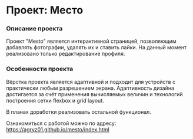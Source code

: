 # Проект: Место

### Описание проекта
Проект "Mesto" является интерактивной страницей, позволяющим добавлять фотографии, удалять их и ставить лайки. На данный момент реализовано только редактирование профиля.  

### Особенности проекта
Вёрстка проекта является адаптивной и подходит для устройств с практически любым разрешением экрана. Адаптивность дизайна достигается за счёт применения вычисляемых величин и технологий построения сетки flexbox и grid layout. 

В планах доработки реализовать остальной функционал.  

Ознакомиться с работой можно по адресу: https://agryz01.github.io/mesto/index.html